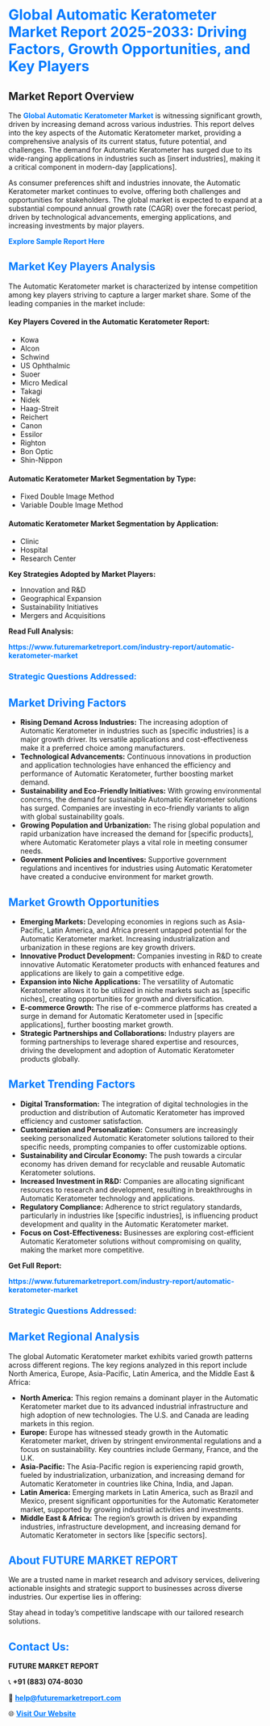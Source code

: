 <h1 style="color: #007BFF;">Global Automatic Keratometer Market Report 2025-2033: Driving Factors, Growth Opportunities, and Key Players</h1>

<section id="overview">
<h2>Market Report Overview</h2>
<p>The <a href="https://www.futuremarketreport.com/industry-report/automatic-keratometer-market" style="color: #007BFF; text-decoration: none;"><strong>Global Automatic Keratometer Market</strong></a> is witnessing significant growth, driven by increasing demand across various industries. This report delves into the key aspects of the Automatic Keratometer market, providing a comprehensive analysis of its current status, future potential, and challenges. The demand for Automatic Keratometer has surged due to its wide-ranging applications in industries such as [insert industries], making it a critical component in modern-day [applications].</p>
<p>As consumer preferences shift and industries innovate, the Automatic Keratometer market continues to evolve, offering both challenges and opportunities for stakeholders. The global market is expected to expand at a substantial compound annual growth rate (CAGR) over the forecast period, driven by technological advancements, emerging applications, and increasing investments by major players.</p>
</section>

<section id="overview">
<p><a href="https://www.futuremarketreport.com/request-sample/reportId=53525" style="color: #007BFF; text-decoration: none;"><strong>Explore Sample Report Here</strong></a></p>
</section>

<section id="key-players">
<h2 style="color: #007BFF;">Market Key Players Analysis</h2>
<p>The Automatic Keratometer market is characterized by intense competition among key players striving to capture a larger market share. Some of the leading companies in the market include:</p>
<h4>Key Players Covered in the Automatic Keratometer Report:</h4>
<ul><li>Kowa</li><li>Alcon</li><li>Schwind</li><li>US Ophthalmic</li><li>Suoer</li><li>Micro Medical</li><li>Takagi</li><li>Nidek</li><li>Haag-Streit</li><li>Reichert</li><li>Canon</li><li>Essilor</li><li>Righton</li><li>Bon Optic</li><li>Shin-Nippon</li></ul>
<h4>Automatic Keratometer Market Segmentation by Type:</h4>
<ul><li>Fixed Double Image Method</li><li>Variable Double Image Method</li></ul>

<h4>Automatic Keratometer Market Segmentation by Application:</h4>
<ul><li>Clinic</li><li>Hospital</li><li>Research Center</li></ul>
<p><strong>Key Strategies Adopted by Market Players:</strong></p>
<ul>
<li>Innovation and R&D</li>
<li>Geographical Expansion</li>
<li>Sustainability Initiatives</li>
<li>Mergers and Acquisitions</li>
</ul>
</section>

<section>
<p><strong>Read Full Analysis: </strong></p><a href="https://www.futuremarketreport.com/industry-report/automatic-keratometer-market" style="color: #007BFF; text-decoration: none;"><strong>https://www.futuremarketreport.com/industry-report/automatic-keratometer-market</strong></a>
<h3 style="color: #007BFF;">Strategic Questions Addressed:</h3>
</section>

<section id="driving-factors">
<h2 style="color: #007BFF;">Market Driving Factors</h2>
<ul>
<li><strong>Rising Demand Across Industries:</strong> The increasing adoption of Automatic Keratometer in industries such as [specific industries] is a major growth driver. Its versatile applications and cost-effectiveness make it a preferred choice among manufacturers.</li>
<li><strong>Technological Advancements:</strong> Continuous innovations in production and application technologies have enhanced the efficiency and performance of Automatic Keratometer, further boosting market demand.</li>
<li><strong>Sustainability and Eco-Friendly Initiatives:</strong> With growing environmental concerns, the demand for sustainable Automatic Keratometer solutions has surged. Companies are investing in eco-friendly variants to align with global sustainability goals.</li>
<li><strong>Growing Population and Urbanization:</strong> The rising global population and rapid urbanization have increased the demand for [specific products], where Automatic Keratometer plays a vital role in meeting consumer needs.</li>
<li><strong>Government Policies and Incentives:</strong> Supportive government regulations and incentives for industries using Automatic Keratometer have created a conducive environment for market growth.</li>
</ul>
</section>

<section id="growth-opportunities">
<h2 style="color: #007BFF;">Market Growth Opportunities</h2>
<ul>
<li><strong>Emerging Markets:</strong> Developing economies in regions such as Asia-Pacific, Latin America, and Africa present untapped potential for the Automatic Keratometer market. Increasing industrialization and urbanization in these regions are key growth drivers.</li>
<li><strong>Innovative Product Development:</strong> Companies investing in R&D to create innovative Automatic Keratometer products with enhanced features and applications are likely to gain a competitive edge.</li>
<li><strong>Expansion into Niche Applications:</strong> The versatility of Automatic Keratometer allows it to be utilized in niche markets such as [specific niches], creating opportunities for growth and diversification.</li>
<li><strong>E-commerce Growth:</strong> The rise of e-commerce platforms has created a surge in demand for Automatic Keratometer used in [specific applications], further boosting market growth.</li>
<li><strong>Strategic Partnerships and Collaborations:</strong> Industry players are forming partnerships to leverage shared expertise and resources, driving the development and adoption of Automatic Keratometer products globally.</li>
</ul>
</section>

<section id="trending-factors">
<h2 style="color: #007BFF;">Market Trending Factors</h2>
<ul>
<li><strong>Digital Transformation:</strong> The integration of digital technologies in the production and distribution of Automatic Keratometer has improved efficiency and customer satisfaction.</li>
<li><strong>Customization and Personalization:</strong> Consumers are increasingly seeking personalized Automatic Keratometer solutions tailored to their specific needs, prompting companies to offer customizable options.</li>
<li><strong>Sustainability and Circular Economy:</strong> The push towards a circular economy has driven demand for recyclable and reusable Automatic Keratometer solutions.</li>
<li><strong>Increased Investment in R&D:</strong> Companies are allocating significant resources to research and development, resulting in breakthroughs in Automatic Keratometer technology and applications.</li>
<li><strong>Regulatory Compliance:</strong> Adherence to strict regulatory standards, particularly in industries like [specific industries], is influencing product development and quality in the Automatic Keratometer market.</li>
<li><strong>Focus on Cost-Effectiveness:</strong> Businesses are exploring cost-efficient Automatic Keratometer solutions without compromising on quality, making the market more competitive.</li>
</ul>
</section>

<section>
<p><strong>Get Full Report: </strong></p><a href="https://www.futuremarketreport.com/industry-report/automatic-keratometer-market" style="color: #007BFF; text-decoration: none;"><strong>https://www.futuremarketreport.com/industry-report/automatic-keratometer-market</strong></a>
<h3 style="color: #007BFF;">Strategic Questions Addressed:</h3>
</section>


<section id="regional-analysis">
<h2 style="color: #007BFF;">Market Regional Analysis</h2>
<p>The global Automatic Keratometer market exhibits varied growth patterns across different regions. The key regions analyzed in this report include North America, Europe, Asia-Pacific, Latin America, and the Middle East & Africa:</p>
<ul>
<li><strong>North America:</strong> This region remains a dominant player in the Automatic Keratometer market due to its advanced industrial infrastructure and high adoption of new technologies. The U.S. and Canada are leading markets in this region.</li>
<li><strong>Europe:</strong> Europe has witnessed steady growth in the Automatic Keratometer market, driven by stringent environmental regulations and a focus on sustainability. Key countries include Germany, France, and the U.K.</li>
<li><strong>Asia-Pacific:</strong> The Asia-Pacific region is experiencing rapid growth, fueled by industrialization, urbanization, and increasing demand for Automatic Keratometer in countries like China, India, and Japan.</li>
<li><strong>Latin America:</strong> Emerging markets in Latin America, such as Brazil and Mexico, present significant opportunities for the Automatic Keratometer market, supported by growing industrial activities and investments.</li>
<li><strong>Middle East & Africa:</strong> The region’s growth is driven by expanding industries, infrastructure development, and increasing demand for Automatic Keratometer in sectors like [specific sectors].</li>
</ul>
</section>

<footer>
<h2 style="color: #007BFF;">About FUTURE MARKET REPORT</h2>
<p>We are a trusted name in market research and advisory services, delivering actionable insights and strategic support to businesses across diverse industries. Our expertise lies in offering:</p>

<p>Stay ahead in today’s competitive landscape with our tailored research solutions.</p>

<h2 style="color: #007BFF;">Contact Us:</h2>
<p><strong>FUTURE MARKET REPORT</strong></p>
<p>📞 <strong>+91 (883) 074-8030</strong></p>
<p>📧 <strong><a href="mailto:help@futuremarketreport.com" style="color: #007BFF;">help@futuremarketreport.com</a></strong></p>
<p>🌐 <strong><a href="https://www.futuremarketreport.com/" style="color: #007BFF;">Visit Our Website</a></strong></p>
</footer>